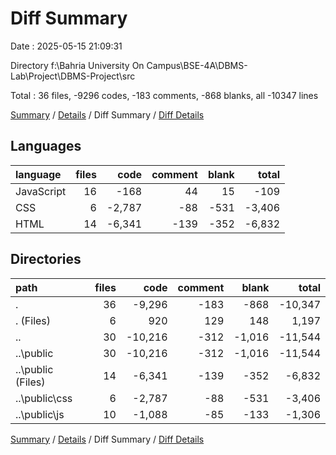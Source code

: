 # Diff Summary

Date : 2025-05-15 21:09:31

Directory f:\\Bahria University On Campus\\BSE-4A\\DBMS-Lab\\Project\\DBMS-Project\\src

Total : 36 files,  -9296 codes, -183 comments, -868 blanks, all -10347 lines

[Summary](results.md) / [Details](details.md) / Diff Summary / [Diff Details](diff-details.md)

## Languages
| language | files | code | comment | blank | total |
| :--- | ---: | ---: | ---: | ---: | ---: |
| JavaScript | 16 | -168 | 44 | 15 | -109 |
| CSS | 6 | -2,787 | -88 | -531 | -3,406 |
| HTML | 14 | -6,341 | -139 | -352 | -6,832 |

## Directories
| path | files | code | comment | blank | total |
| :--- | ---: | ---: | ---: | ---: | ---: |
| . | 36 | -9,296 | -183 | -868 | -10,347 |
| . (Files) | 6 | 920 | 129 | 148 | 1,197 |
| .. | 30 | -10,216 | -312 | -1,016 | -11,544 |
| ..\\public | 30 | -10,216 | -312 | -1,016 | -11,544 |
| ..\\public (Files) | 14 | -6,341 | -139 | -352 | -6,832 |
| ..\\public\\css | 6 | -2,787 | -88 | -531 | -3,406 |
| ..\\public\\js | 10 | -1,088 | -85 | -133 | -1,306 |

[Summary](results.md) / [Details](details.md) / Diff Summary / [Diff Details](diff-details.md)